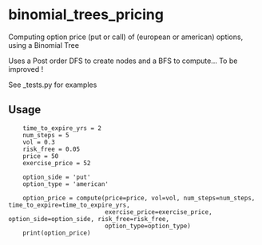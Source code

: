 # binomial_trees_pricing
Computing option price (put or call) of (european or american) options, using a Binomial Tree

Uses a Post order DFS to create nodes and a BFS to compute... To be improved !

See _tests.py for examples

## Usage
```
    time_to_expire_yrs = 2
    num_steps = 5
    vol = 0.3
    risk_free = 0.05
    price = 50
    exercise_price = 52

    option_side = 'put'
    option_type = 'american'

    option_price = compute(price=price, vol=vol, num_steps=num_steps, time_to_expire=time_to_expire_yrs,
                           exercise_price=exercise_price, option_side=option_side, risk_free=risk_free,
                           option_type=option_type)
    print(option_price)
```
